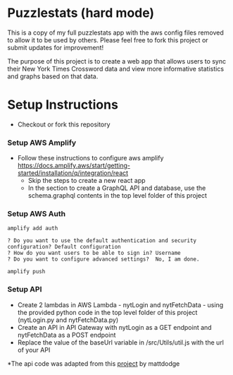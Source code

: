 # Puzzlestats (hard mode)

This is a copy of my full puzzlestats app with the aws config files removed to allow it to be used by others. Please feel free to fork this project or submit updates for improvement!

The purpose of this project is to create a web app that allows users to sync their New York Times Crossword data and view more informative statistics and graphs based on that data.

# Setup Instructions
* Checkout or fork this repository

### Setup AWS Amplify
* Follow these instructions to configure aws amplify https://docs.amplify.aws/start/getting-started/installation/q/integration/react
    * Skip the steps to create a new react app
    * In the section to create a GraphQL API and database, use the schema.graphql contents in the top level folder of this project
    
### Setup AWS Auth
    amplify add auth
    
    ? Do you want to use the default authentication and security configuration? Default configuration
    ? How do you want users to be able to sign in? Username
    ? Do you want to configure advanced settings?  No, I am done.
    
    amplify push

### Setup API
* Create 2 lambdas in AWS Lambda - nytLogin and nytFetchData - using the provided python code in the top level folder of this project (nytLogin.py and nytFetchData.py)
* Create an API in API Gateway with nytLogin as a GET endpoint and nytFetchData as a POST endpoint
* Replace the value of the baseUrl variable in /src/Utils/util.js with the url of your API

\*The api code was adapted from this [project](https://github.com/mattdodge/nyt-crossword-stats.git) by mattdodge
